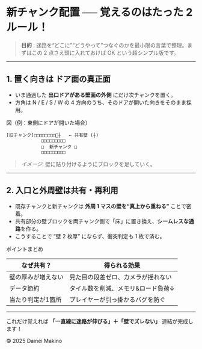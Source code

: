 # 新チャンク配置 ── 覚えるのはたった 2 ルール！

> **目的** : 迷路を“どこに”“どうやって”つなぐのかを最小限の言葉で整理。まずはこの 2 点さえ頭に入れておけば OK という超シンプル版です。

---

## 1. 置く向きは **ドア面の真正面**

- いま通過した **出口ドアがある壁面の外側** にだけ次チャンクを置く。
- 方角は N / E / S / W の 4 方向のうち、そのドアが開いた向きをそのまま採用。

図（例：東側にドアが開いた場合）

```
[旧チャンク]□□□□□□□□🚪┼   ← 共有壁 (┼)
             □□□□□□□□□
             □  新チャンク □
             □□□□□□□□□
```

> *イメージ*: 壁に貼り付けるようにブロックを足していく。

---

## 2. **入口と外周壁は共有・再利用**

- 既存チャンクと新チャンクは **外周 1 マスの壁を“真上から重ねる”** ことで密着。
- 共有部分の壁ブロックを両チャンク側で「床」に置き換え、**シームレスな通路**を作る。
- こうすることで “壁 2 枚厚” にならず、衝突判定も 1 枚で済む。

ポイントまとめ

| なぜ共有？     | 得られる効果             |
| --------- | ------------------ |
| 壁の厚みが増えない | 見た目の段差ゼロ、カメラが揺れない  |
| データ節約     | タイル数を削減、メモリ&ロード負荷↓ |
| 当たり判定が1箇所 | プレイヤーが引っ掛かるバグを防ぐ   |

---

これだけ覚えれば **「一直線に迷路が伸びる」＋「壁でズレない」** 連結が完成します！

© 2025 Dainei Makino

